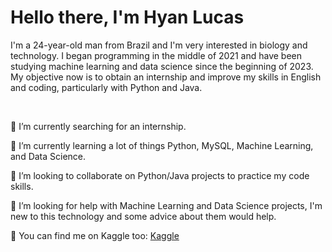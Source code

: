 <!--
**HyanLucas/HyanLucas** is a ✨ _special_ ✨ repository because its `README.md` (this file) appears on your GitHub profile.

Here are some ideas to get you started:

- 🔭 I’m currently working on ...
- 🌱 I’m currently learning ...
- 👯 I’m looking to collaborate on ...
- 🤔 I’m looking for help with ...
- 💬 Ask me about ...
- 📫 How to reach me: ...
- 😄 Pronouns: ...
- ⚡ Fun fact: ...
-->

<h1>Hello there, I'm Hyan Lucas</h1>

<p>I'm a 24-year-old man from Brazil and I'm very interested in biology and technology. I began programming in the middle of 2021 and have been studying machine learning and data science since the beginning of 2023. My objective now is to obtain an internship and improve my skills in English and coding, particularly with Python and Java.</p>
<br>
<p>🔭 I’m currently searching for an internship.</p>
<p>🌱 I’m currently learning a lot of things Python, MySQL, Machine Learning, and Data Science.</p>
<p>👯 I’m looking to collaborate on Python/Java projects to practice my code skills.</p>
<p>🤔 I’m looking for help with Machine Learning and Data Science projects, I'm new to this technology and some advice about them would help.</p>
<p>🤖 You can find me on Kaggle too: <a href="https://www.kaggle.com/hyanlucas">Kaggle</a></p>
